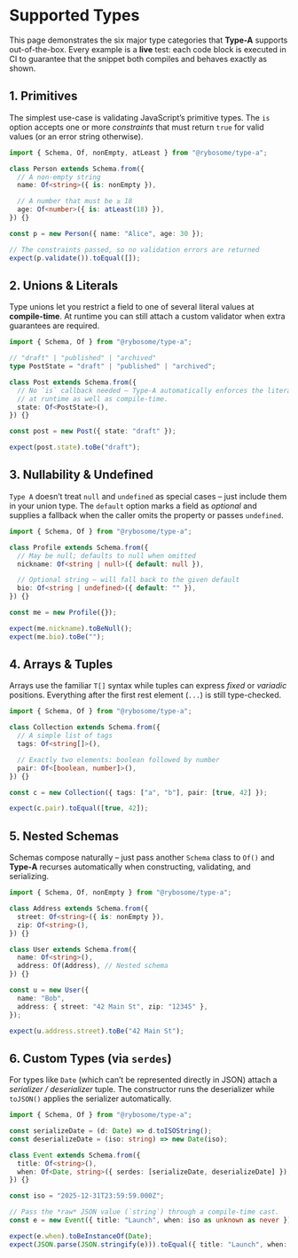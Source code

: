 # Supported Types

This page demonstrates the six major type categories that **Type-A** supports out-of-the-box. Every example is a **live** test: each code block is executed in CI to guarantee that the snippet both compiles and behaves exactly as shown.

## 1. Primitives

The simplest use-case is validating JavaScript’s primitive types. The `is` option accepts one or more _constraints_ that must return `true` for valid values (or an error string otherwise).

```typescript test
import { Schema, Of, nonEmpty, atLeast } from "@rybosome/type-a";

class Person extends Schema.from({
  // A non-empty string
  name: Of<string>({ is: nonEmpty }),

  // A number that must be ≥ 18
  age: Of<number>({ is: atLeast(18) }),
}) {}

const p = new Person({ name: "Alice", age: 30 });

// The constraints passed, so no validation errors are returned
expect(p.validate()).toEqual([]);
```

## 2. Unions & Literals

Type unions let you restrict a field to one of several literal values at **compile-time**. At runtime you can still attach a custom validator when extra guarantees are required.

```typescript test
import { Schema, Of } from "@rybosome/type-a";

// "draft" | "published" | "archived"
type PostState = "draft" | "published" | "archived";

class Post extends Schema.from({
  // No `is` callback needed – Type-A automatically enforces the literal union
  // at runtime as well as compile-time.
  state: Of<PostState>(),
}) {}

const post = new Post({ state: "draft" });

expect(post.state).toBe("draft");
```

## 3. Nullability & Undefined

`Type A` doesn’t treat `null` and `undefined` as special cases – just include them in your union type. The `default` option marks a field as _optional_ and supplies a fallback when the caller omits the property or passes `undefined`.

```typescript test
import { Schema, Of } from "@rybosome/type-a";

class Profile extends Schema.from({
  // May be null; defaults to null when omitted
  nickname: Of<string | null>({ default: null }),

  // Optional string – will fall back to the given default
  bio: Of<string | undefined>({ default: "" }),
}) {}

const me = new Profile({});

expect(me.nickname).toBeNull();
expect(me.bio).toBe("");
```

## 4. Arrays & Tuples

Arrays use the familiar `T[]` syntax while tuples can express _fixed_ or _variadic_ positions. Everything after the first rest element (`...`) is still type-checked.

```typescript test
import { Schema, Of } from "@rybosome/type-a";

class Collection extends Schema.from({
  // A simple list of tags
  tags: Of<string[]>(),

  // Exactly two elements: boolean followed by number
  pair: Of<[boolean, number]>(),
}) {}

const c = new Collection({ tags: ["a", "b"], pair: [true, 42] });

expect(c.pair).toEqual([true, 42]);
```

## 5. Nested Schemas

Schemas compose naturally – just pass another `Schema` class to `Of()` and **Type-A** recurses automatically when constructing, validating, and serializing.

```typescript test
import { Schema, Of, nonEmpty } from "@rybosome/type-a";

class Address extends Schema.from({
  street: Of<string>({ is: nonEmpty }),
  zip: Of<string>(),
}) {}

class User extends Schema.from({
  name: Of<string>(),
  address: Of(Address), // Nested schema
}) {}

const u = new User({
  name: "Bob",
  address: { street: "42 Main St", zip: "12345" },
});

expect(u.address.street).toBe("42 Main St");
```

## 6. Custom Types (via `serdes`)

For types like `Date` (which can’t be represented directly in JSON) attach a _serializer / deserializer_ tuple. The constructor runs the deserializer while `toJSON()` applies the serializer automatically.

```typescript test
import { Schema, Of } from "@rybosome/type-a";

const serializeDate = (d: Date) => d.toISOString();
const deserializeDate = (iso: string) => new Date(iso);

class Event extends Schema.from({
  title: Of<string>(),
  when: Of<Date, string>({ serdes: [serializeDate, deserializeDate] }),
}) {}

const iso = "2025-12-31T23:59:59.000Z";

// Pass the *raw* JSON value (`string`) through a compile-time cast.
const e = new Event({ title: "Launch", when: iso as unknown as never });

expect(e.when).toBeInstanceOf(Date);
expect(JSON.parse(JSON.stringify(e))).toEqual({ title: "Launch", when: iso });
```
